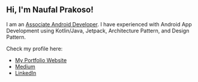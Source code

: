<h2> Hi, I'm Naufal Prakoso!</h2> 

I am an [Associate Android Developer](https://www.credential.net/jqd2e3xd?key=b8478c4eb71bfe66a4ed61ab09e9ec0edb0f4a33b9eb13ed06e53055a11a6241). 
I have experienced with Android App Development using Kotlin/Java, Jetpack, Architecture Pattern, and Design Pattern.

Check my profile here:
- [My Portfolio Website](https://naufalprakoso.com/)
- [Medium](https://medium.com/@naufalprakoso24)
- [LinkedIn](https://www.linkedin.com/in/naufal-prakoso/)
